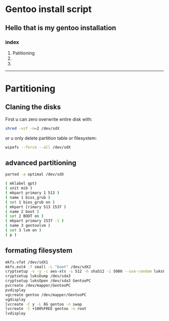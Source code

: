 # Gentoo install script

## Hello that is my gentoo installation

### index

1. Patitioning
2.
3.

---

# Partitioning

## Claning the disks

First u can zero overwrite entire disk with:

```bash
shred -vzf -n=2 /dev/sdX
```

or u only delete partition table or filesystem:

```bash
wipefs --force --all /dev/sdX
```

## advanced partitioning

```bash
parted -a optimal /dev/sdX

( mklabel gpt)
( unit mib )
( mkpart primary 1 513 )
( name 1 bios_grub )
( set 1 bios_grub on )
( mkpart [rimary 513 1537 )
( name 2 boot )
( set 2 BOOT on )
( mkpart primary 1537 -1 )
( name 3 gentoolvm )
( set 3 lvm on )
( p )
```

## formating filesystem

```bash
mkfs.vfat /dev/sdX1
mkfs.ext4 -T small -L "boot" /dev/sdX2
cryptsetup -v -y -c aes-xts -s 512 -h sha512 -i 5000 --use-random luksFormat /dev/sda3
cryptsetup luksDump /dev/sda3
cryptsetup luksOpen /dev/sda3 GentooPC
pvcreate /dev/mapper/GentooPC
pvdisplay
vgcreate gentoo /dev/mapper/GentooPC
vgdisplay
lvcreate -C y -L 8G gentoo -n swap
lvcreate -l +100%FREE gentoo -n root
lvdisplay
```
